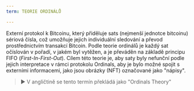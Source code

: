 ```yaml
---
term: TEORIE ORDINÁLŮ

---
```

Externí protokol k Bitcoinu, který přiděluje sats (nejmenší jednotce bitcoinu) sériová čísla, což umožňuje jejich individuální sledování a převod prostřednictvím transakcí Bitcoin. Podle teorie ordinálů je každý sat očíslován v pořadí, v jakém byl vytěžen, a je převáděn na základě principu FIFO (*First-In-First-Out*). Cílem této teorie je, aby saty byly nefunční podle jejich interpretace v rámci protokolu Ordinals, aby je bylo možné spojit s externími informacemi, jako jsou obrázky (NFT) označované jako "nápisy".

> ► V angličtině se tento termín překládá jako "Ordinals Theory"